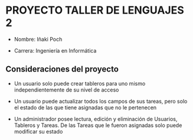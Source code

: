# PROYECTO TALLER DE LENGUAJES 2

* Nombre: Iñaki Poch

* Carrera: Ingeniería en Informática

## Consideraciones del proyecto

* Un usuario solo puede crear tableros para uno mismo independientemente de su nivel de acceso

* Un usuario puede actualizar todos los campos de sus tareas, pero solo el estado de las que tiene asignadas que no le pertenecen

* Un administrador posee lectura, edición y eliminación de Usuarios, Tableros y Tareas. De las Tareas que le fueron asignadas solo puede modificar su estado
